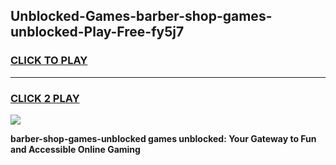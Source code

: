 
## Unblocked-Games-barber-shop-games-unblocked-Play-Free-fy5j7
<h3>
<a href="https://premium76.site?title=barber-shop-games-unblocked&ref=23A">CLICK TO PLAY</a></h3>
<hr>

<h3>
<a href="https://premium76.site?title=barber-shop-games-unblocked&ref=23A">CLICK 2 PLAY</a>
  
</h3>

<a href="https://premium76.site?title=barber-shop-games-unblocked&ref=23A"><img src="https://clearcache.store/games.png"></a>


**barber-shop-games-unblocked games unblocked: Your Gateway to Fun and Accessible Online Gaming**
